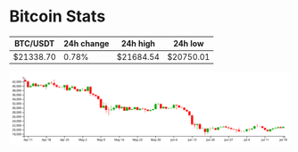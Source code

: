 # Bitcoin Stats

BTC/USDT|24h change|24h high|24h low|
|---|---|---|---|
|$21338.70|0.78%|$21684.54|$20750.01|

<img src="./chart.svg">
